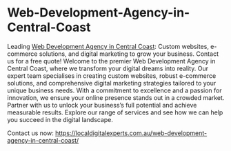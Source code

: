 # Web-Development-Agency-in-Central-Coast
Leading [Web Development Agency in Central Coast](https://localdigitalexperts.com.au/web-development-agency-in-central-coast/): Custom websites, e-commerce solutions, and digital marketing to grow your business. Contact us for a free quote!
Welcome to the premier Web Development Agency in Central Coast, where we transform your digital dreams into reality. Our expert team specialises in creating custom websites, robust e-commerce solutions, and comprehensive digital marketing strategies tailored to your unique business needs. With a commitment to excellence and a passion for innovation, we ensure your online presence stands out in a crowded market. Partner with us to unlock your business’s full potential and achieve measurable results. Explore our range of services and see how we can help you succeed in the digital landscape.

Contact us now: https://localdigitalexperts.com.au/web-development-agency-in-central-coast/
